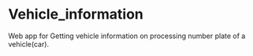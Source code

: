 # Vehicle_information
Web app for Getting vehicle information on processing number plate of a vehicle(car).
